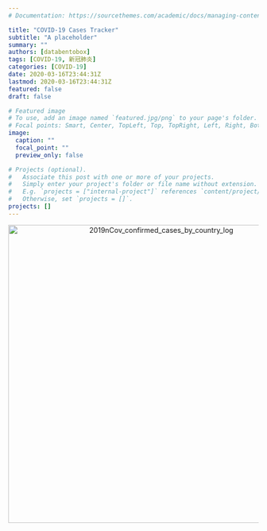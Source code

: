 ```yaml
---
# Documentation: https://sourcethemes.com/academic/docs/managing-content/

title: "COVID-19 Cases Tracker"
subtitle: "A placeholder"
summary: ""
authors: [databentobox]
tags: [COVID-19, 新冠肺炎]
categories: [COVID-19]
date: 2020-03-16T23:44:31Z
lastmod: 2020-03-16T23:44:31Z
featured: false
draft: false

# Featured image
# To use, add an image named `featured.jpg/png` to your page's folder.
# Focal points: Smart, Center, TopLeft, Top, TopRight, Left, Right, BottomLeft, Bottom, BottomRight.
image:
  caption: ""
  focal_point: ""
  preview_only: false

# Projects (optional).
#   Associate this post with one or more of your projects.
#   Simply enter your project's folder or file name without extension.
#   E.g. `projects = ["internal-project"]` references `content/project/deep-learning/index.md`.
#   Otherwise, set `projects = []`.
projects: []
---
```


<div>
    <a href="https://plot.ly/~presstofan/86/?share_key=C4jQgPDFhyxdhhoFXUxGhy" target="_blank" title="2019nCov_confirmed_cases_by_country_log" style="display: block; text-align: center;"><img src="https://plot.ly/~presstofan/86.png?share_key=C4jQgPDFhyxdhhoFXUxGhy" alt="2019nCov_confirmed_cases_by_country_log" style="max-width: 100%;width: 600px;"  width="600" onerror="this.onerror=null;this.src='https://plot.ly/404.png';" /></a>
    <script data-plotly="presstofan:86" sharekey-plotly="C4jQgPDFhyxdhhoFXUxGhy" src="https://plot.ly/embed.js" async></script>
</div>
